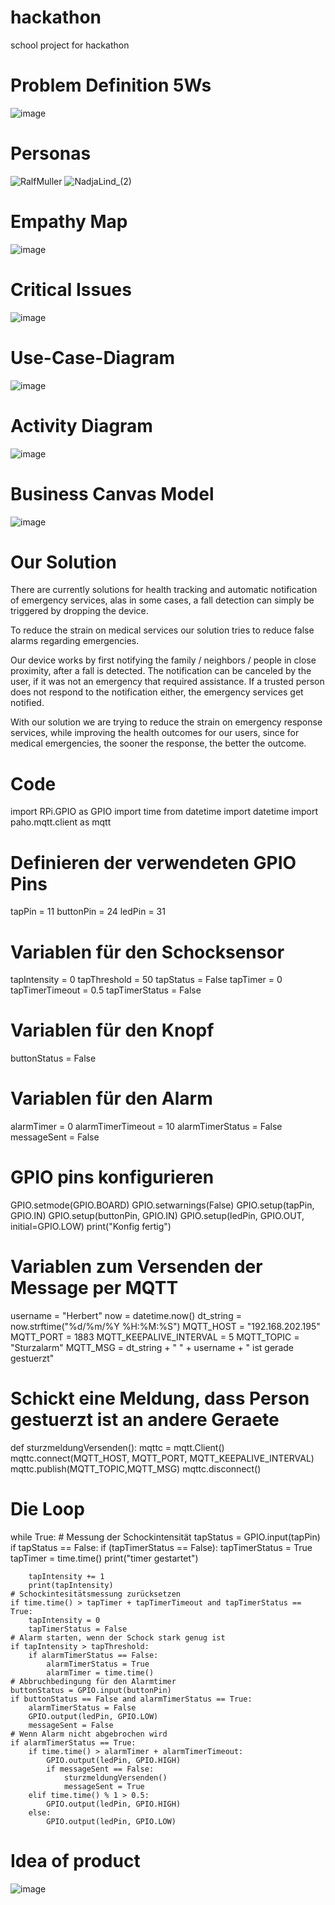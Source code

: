 # hackathon
school project for hackathon

# Problem Definition 5Ws
![image](https://github.com/user-attachments/assets/8ebde35f-9cae-4aa7-9121-6ccfe0a3c9de)

# Personas
![RalfMuller](https://github.com/user-attachments/assets/615beb49-a145-4a21-8cf6-64e6fd3a1472)
![NadjaLind_(2)](https://github.com/user-attachments/assets/7d2bfc4f-3b68-44d2-9e15-566071bd475e)

# Empathy Map
![image](https://github.com/user-attachments/assets/2065a45a-f0e0-404a-a63e-ee4d77e52c0e)

# Critical Issues
![image](https://github.com/user-attachments/assets/cdcd751d-138e-42d8-90ba-7d2f5ea55388)

# Use-Case-Diagram
![image](https://github.com/user-attachments/assets/f4dadfbc-46f6-458d-8a18-8728fe1c4f24)


# Activity Diagram
![image](https://github.com/user-attachments/assets/5e4e6f5a-bca3-48b0-90da-35b30aab8ed0)


# Business Canvas Model
![image](https://github.com/user-attachments/assets/fbdecba2-55cf-4e58-bb61-12466e12aabc)


# Our Solution
There are currently solutions for health tracking and automatic notification of emergency services, alas in some cases, a fall detection can simply be triggered by dropping the device.

To reduce the strain on medical services our solution tries to reduce false alarms regarding emergencies. 

Our device works by first notifying the family / neighbors / people in close proximity, after a fall is detected. The notification can be canceled by the user, if it was not an emergency that required assistance. If a trusted person does not respond to the notification either, the emergency services get notified.

With our solution we are trying to reduce the strain on emergency response services, while improving the health outcomes for our users, since for medical emergencies, the sooner the response, the better the outcome. 

# Code
import RPi.GPIO as GPIO
import time
from datetime import datetime
import paho.mqtt.client as mqtt

# Definieren der verwendeten GPIO Pins
tapPin = 11
buttonPin = 24
ledPin = 31

# Variablen für den Schocksensor
tapIntensity = 0
tapThreshold = 50
tapStatus = False
tapTimer = 0
tapTimerTimeout = 0.5
tapTimerStatus = False

# Variablen für den Knopf
buttonStatus = False

# Variablen für den Alarm
alarmTimer = 0
alarmTimerTimeout = 10
alarmTimerStatus = False
messageSent = False

# GPIO pins konfigurieren
GPIO.setmode(GPIO.BOARD)
GPIO.setwarnings(False)
GPIO.setup(tapPin, GPIO.IN)
GPIO.setup(buttonPin, GPIO.IN)
GPIO.setup(ledPin, GPIO.OUT, initial=GPIO.LOW)
print("Konfig fertig")

# Variablen zum Versenden der Message per MQTT
username = "Herbert"
now = datetime.now()
dt_string = now.strftime("%d/%m/%Y %H:%M:%S")
MQTT_HOST = "192.168.202.195"
MQTT_PORT = 1883
MQTT_KEEPALIVE_INTERVAL = 5
MQTT_TOPIC = "Sturzalarm"
MQTT_MSG = dt_string + " " + username + " ist gerade gestuerzt"

# Schickt eine Meldung, dass Person gestuerzt ist an andere Geraete
def sturzmeldungVersenden():
	mqttc = mqtt.Client()
	mqttc.connect(MQTT_HOST, MQTT_PORT, MQTT_KEEPALIVE_INTERVAL) 
	mqttc.publish(MQTT_TOPIC,MQTT_MSG)
	mqttc.disconnect()

# Die Loop
while True:
	# Messung der Schockintensität
	tapStatus = GPIO.input(tapPin)
	if tapStatus == False:
		if (tapTimerStatus == False):
			tapTimerStatus = True
			tapTimer = time.time()
			print("timer gestartet")
			
		tapIntensity += 1
		print(tapIntensity)
	# Schockintesitätsmessung zurücksetzen
	if time.time() > tapTimer + tapTimerTimeout and tapTimerStatus == True:
		tapIntensity = 0
		tapTimerStatus = False
	# Alarm starten, wenn der Schock stark genug ist
	if tapIntensity > tapThreshold:
		if alarmTimerStatus == False:
			alarmTimerStatus = True
			alarmTimer = time.time()
	# Abbruchbedingung für den Alarmtimer
	buttonStatus = GPIO.input(buttonPin)
	if buttonStatus == False and alarmTimerStatus == True:
		alarmTimerStatus = False
		GPIO.output(ledPin, GPIO.LOW)
		messageSent = False
	# Wenn Alarm nicht abgebrochen wird
	if alarmTimerStatus == True:
		if time.time() > alarmTimer + alarmTimerTimeout:
			GPIO.output(ledPin, GPIO.HIGH)
			if messageSent == False:
				sturzmeldungVersenden()
				messageSent = True
		elif time.time() % 1 > 0.5:
			GPIO.output(ledPin, GPIO.HIGH)
		else:
			GPIO.output(ledPin, GPIO.LOW)

# Idea of product
![image](https://github.com/user-attachments/assets/9a694787-2d66-411c-a87c-0f0dfb595dc6)

